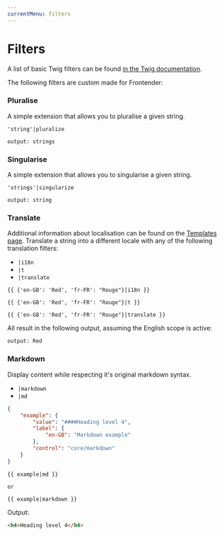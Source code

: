 ```yaml
---
currentMenu: filters
---
```


# Filters

A list of basic Twig filters can be found <a href="https://twig.symfony.com/doc/2.x/filters/index.html" target="&#95;blank" rel="nofollow">in the Twig documentation</a>.

The following filters are custom made for Frontender:

### Pluralise
A simple extension that allows you to pluralise a given string.

```twig
'string'|pluralize
```
```
output: strings
```

### Singularise
A simple extension that allows you to singularise a given string.

```twig
'strings'|singularize
```
```
output: string
```

### Translate
Additional information about localisation can be found on the [Templates page](/templates.html#localisation).
Translate a string into a different locale with any of the following translation filters:
* `|i18n`
* `|t`
* `|translate`

```twig
{{ {'en-GB': 'Red', 'fr-FR': "Rouge"}|i18n }}
```
```twig
{{ {'en-GB': 'Red', 'fr-FR': "Rouge"}|t }}
```
```twig
{{ {'en-GB': 'Red', 'fr-FR': "Rouge"}|translate }}
```
All result in the following output, assuming the English scope is active:
```
output: Red
```

### Markdown
Display content while respecting it's original markdown syntax.
* `|markdown`
* `|md`

```JSON
{
    "example": {
        "value": "####Heading level 4",
        "label": {
            "en-GB": "Markdown example"
        },
        "control": "core/markdown"
    }
}
```

```twig
{{ example|md }}

or

{{ example|markdown }}
```

Output:
```html
<h4>Heading level 4</h4>
```
